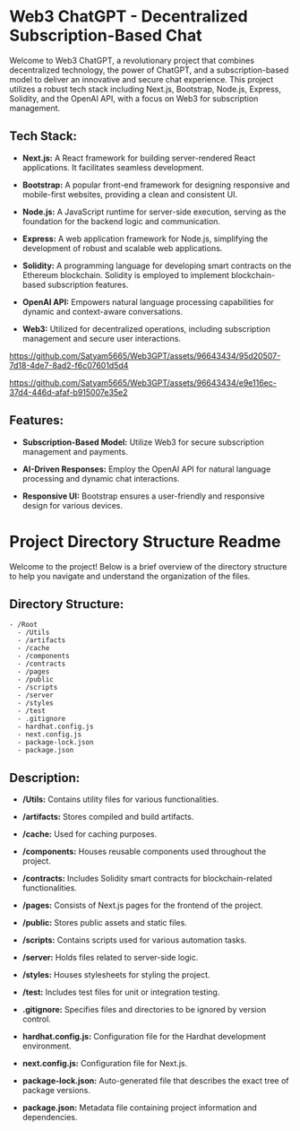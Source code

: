# Web3 ChatGPT - Decentralized Subscription-Based Chat

Welcome to Web3 ChatGPT, a revolutionary project that combines decentralized technology, the power of ChatGPT, and a subscription-based model to deliver an innovative and secure chat experience. This project utilizes a robust tech stack including Next.js, Bootstrap, Node.js, Express, Solidity, and the OpenAI API, with a focus on Web3 for subscription management.

## Tech Stack:

- **Next.js:** A React framework for building server-rendered React applications. It facilitates seamless development.

- **Bootstrap:** A popular front-end framework for designing responsive and mobile-first websites, providing a clean and consistent UI.

- **Node.js:** A JavaScript runtime for server-side execution, serving as the foundation for the backend logic and communication.

- **Express:** A web application framework for Node.js, simplifying the development of robust and scalable web applications.

- **Solidity:** A programming language for developing smart contracts on the Ethereum blockchain. Solidity is employed to implement blockchain-based subscription features.

- **OpenAI API:** Empowers natural language processing capabilities for dynamic and context-aware conversations.

- **Web3:** Utilized for decentralized operations, including subscription management and secure user interactions.



https://github.com/Satyam5665/Web3GPT/assets/96643434/95d20507-7d18-4de7-8ad2-f6c07601d5d4


https://github.com/Satyam5665/Web3GPT/assets/96643434/e9e116ec-37d4-446d-afaf-b915007e35e2




## Features:

- **Subscription-Based Model:** Utilize Web3 for secure subscription management and payments.

- **AI-Driven Responses:** Employ the OpenAI API for natural language processing and dynamic chat interactions.

- **Responsive UI:** Bootstrap ensures a user-friendly and responsive design for various devices.

# Project Directory Structure Readme

Welcome to the project! Below is a brief overview of the directory structure to help you navigate and understand the organization of the files.

## Directory Structure:

```plaintext
- /Root
  - /Utils
  - /artifacts
  - /cache
  - /components
  - /contracts
  - /pages
  - /public
  - /scripts
  - /server
  - /styles
  - /test
  - .gitignore
  - hardhat.config.js
  - next.config.js
  - package-lock.json
  - package.json
```

## Description:

- **/Utils:** Contains utility files for various functionalities.

- **/artifacts:** Stores compiled and build artifacts.

- **/cache:** Used for caching purposes.

- **/components:** Houses reusable components used throughout the project.

- **/contracts:** Includes Solidity smart contracts for blockchain-related functionalities.

- **/pages:** Consists of Next.js pages for the frontend of the project.

- **/public:** Stores public assets and static files.

- **/scripts:** Contains scripts used for various automation tasks.

- **/server:** Holds files related to server-side logic.

- **/styles:** Houses stylesheets for styling the project.

- **/test:** Includes test files for unit or integration testing.

- **.gitignore:** Specifies files and directories to be ignored by version control.

- **hardhat.config.js:** Configuration file for the Hardhat development environment.

- **next.config.js:** Configuration file for Next.js.

- **package-lock.json:** Auto-generated file that describes the exact tree of package versions.

- **package.json:** Metadata file containing project information and dependencies.

